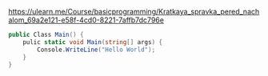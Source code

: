 
https://ulearn.me/Course/basicprogramming/Kratkaya_spravka_pered_nachalom_69a2e121-e58f-4cd0-8221-7affb7dc796e

```C#
public Class Main() {
	pulic static void Main(string[] args) {
		Console.WriteLine("Hello World");
	}
}
```
